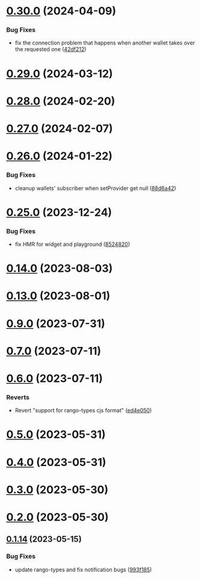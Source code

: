 # [0.30.0](https://github.com/rango-exchange/rango-client/compare/provider-phantom@0.29.0...provider-phantom@0.30.0) (2024-04-09)


### Bug Fixes

* fix the connection problem that happens when another wallet takes over the requested one ([42df212](https://github.com/rango-exchange/rango-client/commit/42df2120aadd84c95045b0bf76844c19305fb59a))



# [0.29.0](https://github.com/rango-exchange/rango-client/compare/provider-phantom@0.28.0...provider-phantom@0.29.0) (2024-03-12)



# [0.28.0](https://github.com/rango-exchange/rango-client/compare/provider-phantom@0.27.0...provider-phantom@0.28.0) (2024-02-20)



# [0.27.0](https://github.com/rango-exchange/rango-client/compare/provider-phantom@0.26.0...provider-phantom@0.27.0) (2024-02-07)



# [0.26.0](https://github.com/rango-exchange/rango-client/compare/provider-phantom@0.25.0...provider-phantom@0.26.0) (2024-01-22)


### Bug Fixes

* cleanup wallets' subscriber when setProvider get null ([88d6a42](https://github.com/rango-exchange/rango-client/commit/88d6a423c49b34b3d9ff567e22df36c3b009bb76))



# [0.25.0](https://github.com/rango-exchange/rango-client/compare/provider-phantom@0.23.0...provider-phantom@0.25.0) (2023-12-24)


### Bug Fixes

* fix HMR for widget and playground ([8524820](https://github.com/rango-exchange/rango-client/commit/8524820f10cf0b8921f3db0c4f620ff98daa4103))



# [0.14.0](https://github.com/rango-exchange/rango-client/compare/provider-phantom@0.13.0...provider-phantom@0.14.0) (2023-08-03)



# [0.13.0](https://github.com/rango-exchange/rango-client/compare/provider-phantom@0.12.0...provider-phantom@0.13.0) (2023-08-01)



# [0.9.0](https://github.com/rango-exchange/rango-client/compare/provider-phantom@0.8.0...provider-phantom@0.9.0) (2023-07-31)



# [0.7.0](https://github.com/rango-exchange/rango-client/compare/provider-phantom@0.6.0...provider-phantom@0.7.0) (2023-07-11)



# [0.6.0](https://github.com/rango-exchange/rango-client/compare/provider-phantom@0.5.0...provider-phantom@0.6.0) (2023-07-11)


### Reverts

* Revert "support for rango-types cjs format" ([ed4e050](https://github.com/rango-exchange/rango-client/commit/ed4e050bfc0dcde7aeffa6b0d73b02080a5721eb))



# [0.5.0](https://github.com/rango-exchange/rango-client/compare/provider-phantom@0.4.0...provider-phantom@0.5.0) (2023-05-31)



# [0.4.0](https://github.com/rango-exchange/rango-client/compare/provider-phantom@0.3.0...provider-phantom@0.4.0) (2023-05-31)



# [0.3.0](https://github.com/rango-exchange/rango-client/compare/provider-phantom@0.2.0...provider-phantom@0.3.0) (2023-05-30)



# [0.2.0](https://github.com/rango-exchange/rango-client/compare/provider-phantom@0.1.15...provider-phantom@0.2.0) (2023-05-30)



## [0.1.14](https://github.com/rango-exchange/rango-client/compare/provider-phantom@0.1.13...provider-phantom@0.1.14) (2023-05-15)


### Bug Fixes

* update rango-types and fix notification bugs ([993f185](https://github.com/rango-exchange/rango-client/commit/993f185e0b8c5e5e15a2c65ba2d85d1f9c8daa90))



